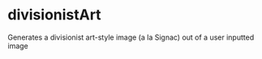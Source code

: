 # divisionistArt
Generates a divisionist art-style image (a la Signac) out of a user inputted image
